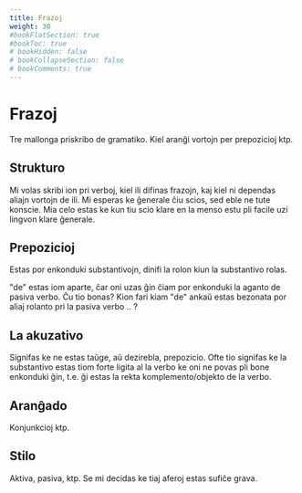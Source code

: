 ```yaml
---
title: Frazoj
weight: 30
#bookFlatSection: true
#bookToc: true
# bookHidden: false
# bookCollapseSection: false
# bookComments: true
---
```


# Frazoj

Tre mallonga priskribo de gramatiko. Kiel aranĝi vortojn per prepozicioj ktp.

## Strukturo

Mi volas skribi ion pri verboj, kiel ili difinas frazojn, kaj kiel ni dependas aliajn vortojn de ili. Mi esperas ke ĝenerale ĉiu scios, sed eble ne tute konscie. Mia celo estas ke kun tiu scio klare en la menso estu pli facile uzi lingvon klare ĝenerale.

## Prepozicioj

Estas por enkonduki substantivojn, dinifi la rolon kiun la substantivo rolas.

"de" estas iom aparte, ĉar oni uzas ĝin ĉiam por enkonduki la aganto de pasiva verbo. Ĉu tio bonas? Kion fari kiam "de" ankaŭ estas bezonata por aliaj rolanto pri la pasiva verbo .. ?

## La akuzativo

Signifas ke ne estas taŭge, aŭ dezirebla, prepozicio. Ofte tio signifas ke la substantivo estas tiom forte ligita al la verbo ke oni ne povas pli bone enkonduki ĝin, t.e. ĝi estas la rekta komplemento/objekto de la verbo.

## Aranĝado

Konjunkcioj ktp.

## Stilo

Aktiva, pasiva, ktp. Se mi decidas ke tiaj aferoj estas sufiĉe grava.
